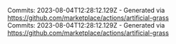 Commits: 2023-08-04T12:28:12.129Z - Generated via https://github.com/marketplace/actions/artificial-grass
<br>
Commits: 2023-08-04T12:28:12.129Z - Generated via https://github.com/marketplace/actions/artificial-grass
<br>
